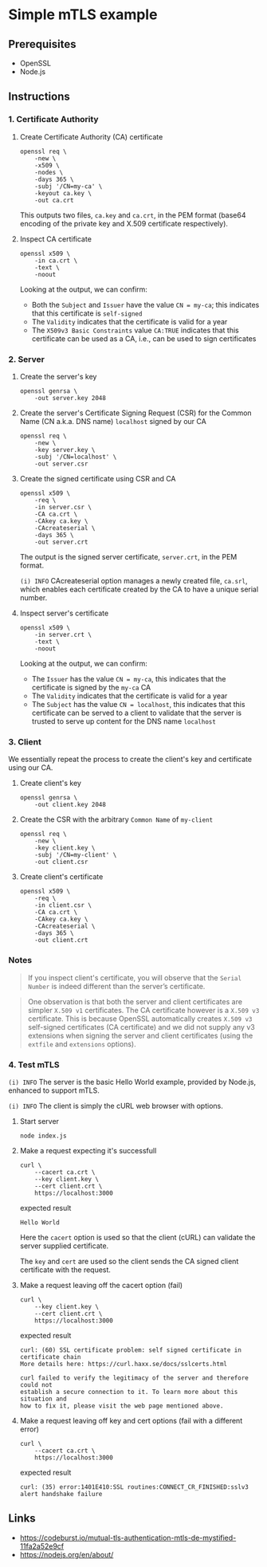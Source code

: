 
# Simple mTLS example

## Prerequisites

- OpenSSL
- Node.js

## Instructions

### 1. Certificate Authority

1. Create Certificate Authority (CA) certificate

	```shell script
	openssl req \
		-new \
		-x509 \
		-nodes \
		-days 365 \
		-subj '/CN=my-ca' \
		-keyout ca.key \
		-out ca.crt
	```

	This outputs two files, `ca.key` and `ca.crt`, in the PEM format (base64 encoding of the private key and X.509 certificate respectively).

1. Inspect CA certificate

	```shell script
	openssl x509 \
		-in ca.crt \
		-text \
		-noout
	```

	Looking at the output, we can confirm:

	- Both the `Subject` and `Issuer` have the value `CN = my-ca`; this indicates that this certificate is `self-signed`
	- The `Validity` indicates that the certificate is valid for a year
	- The `X509v3 Basic Constraints` value `CA:TRUE` indicates that this certificate can be used as a CA, i.e., can be used to sign certificates

### 2. Server

1. Create the server's key

	```shell script
	openssl genrsa \
  		-out server.key 2048
	```

1. Create the server's Certificate Signing Request (CSR) for the Common Name (CN a.k.a. DNS name) `localhost` signed by our CA

	```shell script
	openssl req \
		-new \
		-key server.key \
		-subj '/CN=localhost' \
		-out server.csr
	```

1. Create the signed certificate using CSR and CA

	```shell script
	openssl x509 \
		-req \
		-in server.csr \
		-CA ca.crt \
		-CAkey ca.key \
		-CAcreateserial \
		-days 365 \
		-out server.crt
	```

	The output is the signed server certificate, `server.crt`, in the PEM format.

	`(i) INFO` CAcreateserial option manages a newly created file, `ca.srl`, which enables each certificate created by the CA to have a unique serial number.

1. Inspect server's certificate

	```shell script
	openssl x509 \
		-in server.crt \
		-text \
		-noout
	```

	Looking at the output, we can confirm:

	- The `Issuer` has the value `CN = my-ca`, this indicates that the certificate is signed by the `my-ca` CA
	- The `Validity` indicates that the certificate is valid for a year
	- The `Subject` has the value `CN = localhost`, this indicates that this certificate can be served to a client to validate that the server is trusted to serve up content for the DNS name `localhost`

### 3. Client

We essentially repeat the process to create the client's key and certificate using our CA.

1. Create client's key

	```shell script
	openssl genrsa \
		-out client.key 2048
	```

1. Create the CSR with the arbitrary `Common Name` of `my-client`

	```shell script
	openssl req \
		-new \
		-key client.key \
		-subj '/CN=my-client' \
		-out client.csr
	```

1. Create client's certificate

	```shell script
	openssl x509 \
		-req \
		-in client.csr \
		-CA ca.crt \
		-CAkey ca.key \
		-CAcreateserial \
		-days 365 \
		-out client.crt
	```

### Notes

> If you inspect client's certificate, you will observe that the `Serial Number` is indeed different than the server’s certificate.

> One observation is that both the server and client certificates are simpler `X.509 v1` certificates. The CA certificate however is a `X.509 v3` certificate. This is because OpenSSL automatically creates `X.509 v3` self-signed certificates (CA certificate) and we did not supply any v3 extensions when signing the server and client certificates (using the `extfile` and `extensions` options).

### 4. Test mTLS

`(i) INFO` The server is the basic Hello World example, provided by Node.js, enhanced to support mTLS.

`(i) INFO` The client is simply the cURL web browser with options.

1. Start server

	```shell script
	node index.js
	```

1. Make a request expecting it's successfull

	```shell script
	curl \
		--cacert ca.crt \
		--key client.key \
		--cert client.crt \
		https://localhost:3000
	```

	expected result

	```
	Hello World
	```

	Here the `cacert` option is used so that the client (cURL) can validate the server supplied certificate.
	
	The `key` and `cert` are used so the client sends the CA signed client certificate with the request.

1. Make a request leaving off the cacert option (fail)

	```shell script
	curl \
		--key client.key \
		--cert client.crt \
		https://localhost:3000
	```

	expected result

	```
	curl: (60) SSL certificate problem: self signed certificate in certificate chain
	More details here: https://curl.haxx.se/docs/sslcerts.html

	curl failed to verify the legitimacy of the server and therefore could not
	establish a secure connection to it. To learn more about this situation and
	how to fix it, please visit the web page mentioned above.
	```

1. Make a request leaving off key and cert options (fail with a different error)

	```shell script
	curl \
		--cacert ca.crt \
		https://localhost:3000
	```

	expected result

	```
	curl: (35) error:1401E410:SSL routines:CONNECT_CR_FINISHED:sslv3 alert handshake failure
	```

## Links

- https://codeburst.io/mutual-tls-authentication-mtls-de-mystified-11fa2a52e9cf
- https://nodejs.org/en/about/
